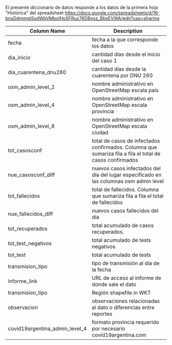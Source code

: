 El presente diccionario de datos responde a los datos de la primera hoja "Histórica" del spreadsheet
 https://docs.google.com/spreadsheets/d/16-bnsDdmmgtSxdWbVMboIHo5FRuz76DBxsz_BbsEVWA/edit?usp=sharing


| Column Name         | Description                                                        |
|----------------------|-------------------------------------------------------------------|
| fecha                | fecha a la que corresponde los datos                              |
| dia_inicio           | cantidad días desde el inicio del caso 1                              |
| dia_cuarentena_dnu260 | cantidad días desde la cuarentena por DNU 260               |
| osm_admin_level_2         | nombre administrativo en OpenStreetMap escala país                                            |
| osm_admin_level_4     | nombre administrativo en OpenStreetMap escala provincia                                     |
| osm_admin_level_8     | nombre administrativo en OpenStreetMap escala ciudad                                      |
| tot_casosconf          | total de casos de infectados confirmados. Columna que sumariza fila a fila el total de casos confirmados                                    |
| nue_casosconf_diff           | nuevos casos infectados del día del lugar especificado en las columnas osm admin level                                          |
| tot_fallecidos             | total de fallecidos. Columna que sumariza fila a fila el total de fallecidos                                             |
| nue_fallecidos_diff                | nuevos casos fallecidos del dia                                                      |
| tot_recuperados                  | total acumulado de casos recuperados.                                                       |
| tot_test_negativos                  | total acumulado de tests negativos                                                    |
| tot_test             | total acumulado de tests |
| transmision_tipo | tipo de transmisión al día de la fecha                                            |
| informe_link | URL de acceso al informe de donde sale el dato                                            |
| transmision_tipo | Región shapefile in WKT                                            |
| observacion | observaciones relacionadas al dato o diferencias entre reportes                                           |
| covid19argentina_admin_level_4 | formato provincia requerido por  necesario covid19argentina.com                                            |
